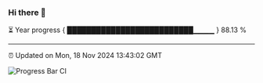 ### Hi there 👋

⏳ Year progress { ██████████████████████████▁▁▁▁ } 88.13 %

---

⏰ Updated on Mon, 18 Nov 2024 13:43:02 GMT

![Progress Bar CI](https://github.com/IshwaranRudhara/GIT-ACTION/workflows/Progress%20Bar%20CI/badge.svg)
